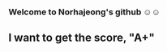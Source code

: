 ### Welcome to Norhajeong's github ☺️☺️
## I want to get the score, "A+"

<!--
**Norhajeong/Norhajeong** is a ✨ _special_ ✨ repository because its `README.md` (this file) appears on your GitHub profile.

 How are you today?
